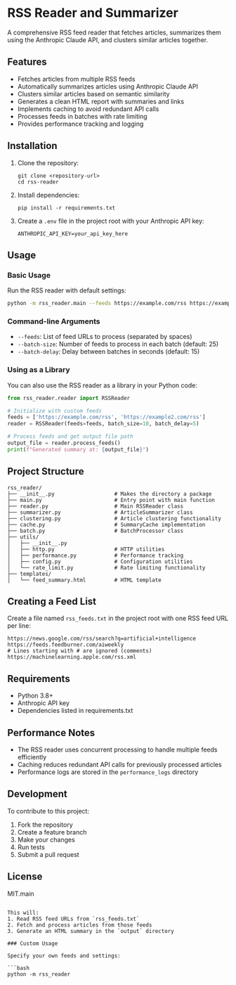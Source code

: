 # RSS Reader and Summarizer

A comprehensive RSS feed reader that fetches articles, summarizes them using the Anthropic Claude API, and clusters similar articles together.

## Features

- Fetches articles from multiple RSS feeds
- Automatically summarizes articles using Anthropic Claude API
- Clusters similar articles based on semantic similarity
- Generates a clean HTML report with summaries and links
- Implements caching to avoid redundant API calls
- Processes feeds in batches with rate limiting
- Provides performance tracking and logging

## Installation

1. Clone the repository:
   ```
   git clone <repository-url>
   cd rss-reader
   ```

2. Install dependencies:
   ```
   pip install -r requirements.txt
   ```

3. Create a `.env` file in the project root with your Anthropic API key:
   ```
   ANTHROPIC_API_KEY=your_api_key_here
   ```

## Usage

### Basic Usage

Run the RSS reader with default settings:

```bash
python -m rss_reader.main --feeds https://example.com/rss https://example2.com/rss --batch-size 10 --batch-delay 5
```

### Command-line Arguments

- `--feeds`: List of feed URLs to process (separated by spaces)
- `--batch-size`: Number of feeds to process in each batch (default: 25)
- `--batch-delay`: Delay between batches in seconds (default: 15)

### Using as a Library

You can also use the RSS reader as a library in your Python code:

```python
from rss_reader.reader import RSSReader

# Initialize with custom feeds
feeds = ['https://example.com/rss', 'https://example2.com/rss']
reader = RSSReader(feeds=feeds, batch_size=10, batch_delay=5)

# Process feeds and get output file path
output_file = reader.process_feeds()
print(f"Generated summary at: {output_file}")
```

## Project Structure

```
rss_reader/
├── __init__.py                   # Makes the directory a package
├── main.py                       # Entry point with main function
├── reader.py                     # Main RSSReader class
├── summarizer.py                 # ArticleSummarizer class
├── clustering.py                 # Article clustering functionality
├── cache.py                      # SummaryCache implementation
├── batch.py                      # BatchProcessor class
├── utils/
│   ├── __init__.py
│   ├── http.py                   # HTTP utilities
│   ├── performance.py            # Performance tracking
│   ├── config.py                 # Configuration utilities
│   └── rate_limit.py             # Rate limiting functionality
├── templates/
│   └── feed_summary.html         # HTML template
```

## Creating a Feed List

Create a file named `rss_feeds.txt` in the project root with one RSS feed URL per line:

```
https://news.google.com/rss/search?q=artificial+intelligence
https://feeds.feedburner.com/aiweekly
# Lines starting with # are ignored (comments)
https://machinelearning.apple.com/rss.xml
```

## Requirements

- Python 3.8+
- Anthropic API key
- Dependencies listed in requirements.txt

## Performance Notes

- The RSS reader uses concurrent processing to handle multiple feeds efficiently
- Caching reduces redundant API calls for previously processed articles
- Performance logs are stored in the `performance_logs` directory

## Development

To contribute to this project:

1. Fork the repository
2. Create a feature branch
3. Make your changes
4. Run tests
5. Submit a pull request

## License

MIT.main
```

This will:
1. Read RSS feed URLs from `rss_feeds.txt`
2. Fetch and process articles from those feeds
3. Generate an HTML summary in the `output` directory

### Custom Usage

Specify your own feeds and settings:

```bash
python -m rss_reader